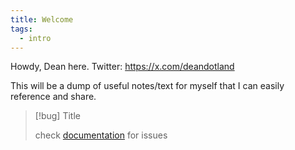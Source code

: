 ```yaml
---
title: Welcome
tags:
  - intro
---
```

Howdy, Dean here.
Twitter: https://x.com/deandotland 

This will be a dump of useful notes/text for myself that I can easily reference and share.


> [!bug] Title
> 
> check [documentation](https://quartz.jzhao.xyz) for issues


